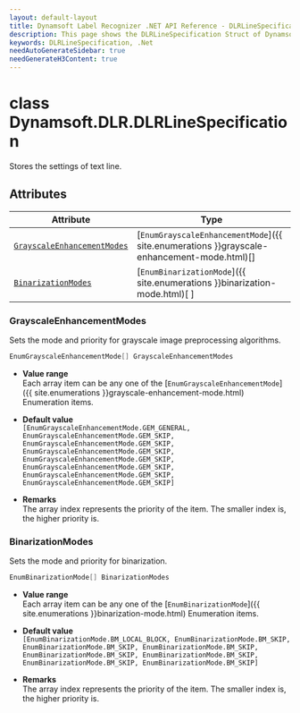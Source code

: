 ```yaml
---
layout: default-layout
title: Dynamsoft Label Recognizer .NET API Reference - DLRLineSpecification Struct
description: This page shows the DLRLineSpecification Struct of Dynamsoft Label Recognizer for .NET SDK.
keywords: DLRLineSpecification, .Net
needAutoGenerateSidebar: true
needGenerateH3Content: true
---
```



# class Dynamsoft.DLR.DLRLineSpecification
Stores the settings of text line.

## Attributes
  
| Attribute | Type |
|---------- | ---- |
| [`GrayscaleEnhancementModes`](#grayscaleenhancementmodes) | [`EnumGrayscaleEnhancementMode`]({{ site.enumerations }}grayscale-enhancement-mode.html)[] | 
| [`BinarizationModes`](#binarizationmodes) | [`EnumBinarizationMode`]({{ site.enumerations }}binarization-mode.html)[ ] |


### GrayscaleEnhancementModes
Sets the mode and priority for grayscale image preprocessing algorithms.

```csharp
EnumGrayscaleEnhancementMode[] GrayscaleEnhancementModes
```

- **Value range**  
   Each array item can be any one of the [`EnumGrayscaleEnhancementMode`]({{ site.enumerations }}grayscale-enhancement-mode.html) Enumeration items.  
     
- **Default value**  
   `[EnumGrayscaleEnhancementMode.GEM_GENERAL, EnumGrayscaleEnhancementMode.GEM_SKIP, EnumGrayscaleEnhancementMode.GEM_SKIP, EnumGrayscaleEnhancementMode.GEM_SKIP, EnumGrayscaleEnhancementMode.GEM_SKIP, EnumGrayscaleEnhancementMode.GEM_SKIP, EnumGrayscaleEnhancementMode.GEM_SKIP, EnumGrayscaleEnhancementMode.GEM_SKIP]`  
     
- **Remarks**  
   The array index represents the priority of the item. The smaller index is, the higher priority is.



### BinarizationModes
Sets the mode and priority for binarization.

```csharp
EnumBinarizationMode[] BinarizationModes
```

- **Value range**   
    Each array item can be any one of the [`EnumBinarizationMode`]({{ site.enumerations }}binarization-mode.html) Enumeration items.
      
- **Default value**   
    `[EnumBinarizationMode.BM_LOCAL_BLOCK, EnumBinarizationMode.BM_SKIP, EnumBinarizationMode.BM_SKIP, EnumBinarizationMode.BM_SKIP, EnumBinarizationMode.BM_SKIP, EnumBinarizationMode.BM_SKIP, EnumBinarizationMode.BM_SKIP, EnumBinarizationMode.BM_SKIP]`
    
- **Remarks**   
    The array index represents the priority of the item. The smaller index is, the higher priority is.